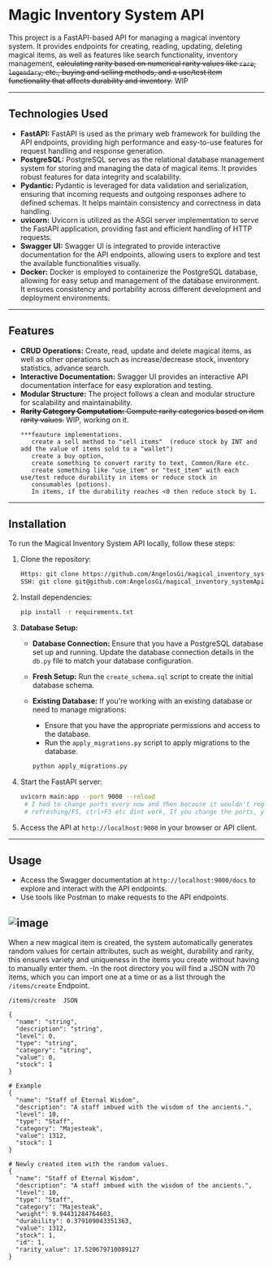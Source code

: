 # Magic Inventory System API
This project is a FastAPI-based API for managing a magical inventory system. It provides endpoints for creating, reading, updating, deleting magical items, as well as features like search functionality, inventory management, ~~calculating rarity based on numerical rarity values like `rare`, `legendary`, etc., buying and selling methods, and a use/test item functionality that affects durability and inventory.~~ WIP

---

## Technologies Used

- **FastAPI:** FastAPI is used as the primary web framework for building the API endpoints, providing high performance and easy-to-use features for request handling and response generation.
- **PostgreSQL:** PostgreSQL serves as the relational database management system for storing and managing the data of magical items. It provides robust features for data integrity and scalability.
- **Pydantic:** Pydantic is leveraged for data validation and serialization, ensuring that incoming requests and outgoing responses adhere to defined schemas. It helps maintain consistency and correctness in data handling.
- **uvicorn:** Uvicorn is utilized as the ASGI server implementation to serve the FastAPI application, providing fast and efficient handling of HTTP requests.
- **Swagger UI:** Swagger UI is integrated to provide interactive documentation for the API endpoints, allowing users to explore and test the available functionalities visually.
- **Docker:** Docker is employed to containerize the PostgreSQL database, allowing for easy setup and management of the database environment. It ensures consistency and portability across different development and deployment environments.

---

## Features

- **CRUD Operations:** Create, read, update and delete magical items, as well as other operations such as increase/decrease stock, inventory statistics, advance search.
- **Interactive Documentation:** Swagger UI provides an interactive API documentation interface for easy exploration and testing.
- **Modular Structure:** The project follows a clean and modular structure for scalability and maintainability.
- ~~**Rarity Category Computation:** Compute rarity categories based on item rarity values.~~ WIP, working on it.
  ```
  ***feauture implementations.
     create a sell method to "sell items"  (reduce stock by INT and add the value of items sold to a "wallet")
     create a buy option,
     create something to convert rarity to text, Common/Rare etc.
     create something like "use_item" or "test_item" with each use/test reduce durability in items or reduce stock in
     consumables (potions).
     In items, if the durability reaches <0 then reduce stock by 1.
  ``` 
---

## Installation

To run the Magical Inventory System API locally, follow these steps:

1. Clone the repository:

   ```bash
   Https: git clone https://github.com/AngelosGi/magical_inventory_systemApi.git
   SSH: git clone git@github.com:AngelosGi/magical_inventory_systemApi.git
   ```

2. Install dependencies:

   ```bash
   pip install -r requirements.txt
   ```

3. **Database Setup:**

   - **Database Connection:** Ensure that you have a PostgreSQL database set up and running. Update the database connection details in the `db.py` file to match your database configuration.
   - **Fresh Setup:** Run the `create_schema.sql` script to create the initial database schema.
   - **Existing Database:** If you're working with an existing database or need to manage migrations:
     - Ensure that you have the appropriate permissions and access to the database.
     - Run the `apply_migrations.py` script to apply migrations to the database.

     ```bash
     python apply_migrations.py
     ```

4. Start the FastAPI server:

   ```bash
   uvicorn main:app --port 9000 --reload
    # I had to change ports every now and then because it wouldn't register the changes, maybe a cashing issue
    # refreshing/F5, ctrl+F5 etc dint work, If you change the ports, you will need to adjust the next steps in the same way.
   ```

5. Access the API at `http://localhost:9000` in your browser or API client.

---

## Usage

- Access the Swagger documentation at `http://localhost:9000/docs` to explore and interact with the API endpoints.
- Use tools like Postman to make requests to the API endpoints.
  
![image](https://github.com/AngelosGi/magical_inventory_systemApi/assets/144551151/0a07cedf-3b4c-4088-bd7c-63531e4cd1f3)
---

When a new magical item is created, the system automatically generates random values for certain attributes, such as weight, durability and rarity, this ensures variety and uniqueness in the items you create without having to manually enter them.
-In the root directory you will find a JSON with 70 items, which you can import one at a time or as a list through the `/items/create` Endpoint.


```create
/items/create  JSON

{
  "name": "string",
  "description": "string",
  "level": 0,
  "type": "string",
  "category": "string",
  "value": 0,
  "stock": 1
}
```
```created item
# Example
{
  "name": "Staff of Eternal Wisdom",
  "description": "A staff imbued with the wisdom of the ancients.",
  "level": 10,
  "type": "Staff",
  "category": "Majesteak",
  "value": 1312,
  "stock": 1
}

# Newly created item with the random values.
{
  "name": "Staff of Eternal Wisdom",
  "description": "A staff imbued with the wisdom of the ancients.",
  "level": 10,
  "type": "Staff",
  "category": "Majesteak",
  "weight": 9.94431284764603,
  "durability": 0.379109043351363,
  "value": 1312,
  "stock": 1,
  "id": 1,
  "rarity_value": 17.520679710089127
}
```
